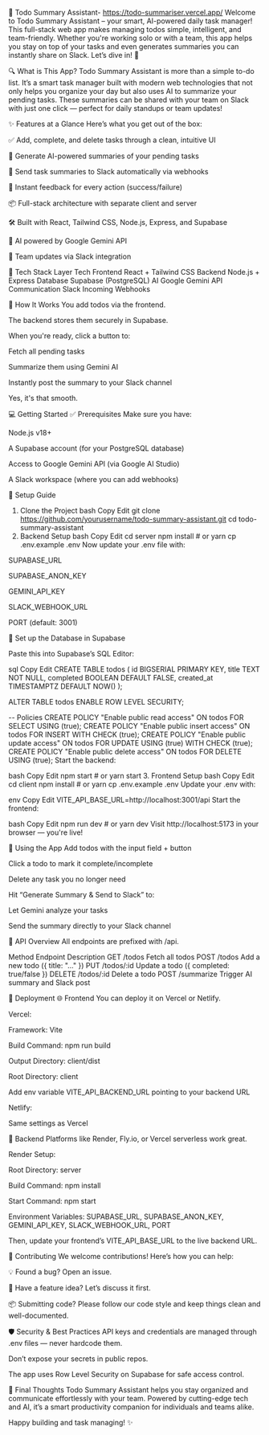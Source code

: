 📝 Todo Summary Assistant- https://todo-summariser.vercel.app/
Welcome to Todo Summary Assistant – your smart, AI-powered daily task manager! This full-stack web app makes managing todos simple, intelligent, and team-friendly. Whether you're working solo or with a team, this app helps you stay on top of your tasks and even generates summaries you can instantly share on Slack. Let’s dive in! 🚀

🔍 What is This App?
Todo Summary Assistant is more than a simple to-do list. It’s a smart task manager built with modern web technologies that not only helps you organize your day but also uses AI to summarize your pending tasks. These summaries can be shared with your team on Slack with just one click — perfect for daily standups or team updates!

✨ Features at a Glance
Here’s what you get out of the box:

✅ Add, complete, and delete tasks through a clean, intuitive UI

🧠 Generate AI-powered summaries of your pending tasks

📩 Send task summaries to Slack automatically via webhooks

🎯 Instant feedback for every action (success/failure)

📦 Full-stack architecture with separate client and server

🛠️ Built with React, Tailwind CSS, Node.js, Express, and Supabase

🧠 AI powered by Google Gemini API

💬 Team updates via Slack integration

🧱 Tech Stack
Layer	Tech
Frontend	React + Tailwind CSS
Backend	Node.js + Express
Database	Supabase (PostgreSQL)
AI	Google Gemini API
Communication	Slack Incoming Webhooks

🚦 How It Works
You add todos via the frontend.

The backend stores them securely in Supabase.

When you're ready, click a button to:

Fetch all pending tasks

Summarize them using Gemini AI

Instantly post the summary to your Slack channel

Yes, it's that smooth.

💻 Getting Started
✅ Prerequisites
Make sure you have:

Node.js v18+

A Supabase account (for your PostgreSQL database)

Access to Google Gemini API (via Google AI Studio)

A Slack workspace (where you can add webhooks)

🚀 Setup Guide
1. Clone the Project
bash
Copy
Edit
git clone https://github.com/yourusername/todo-summary-assistant.git
cd todo-summary-assistant
2. Backend Setup
bash
Copy
Edit
cd server
npm install  # or yarn
cp .env.example .env
Now update your .env file with:

SUPABASE_URL

SUPABASE_ANON_KEY

GEMINI_API_KEY

SLACK_WEBHOOK_URL

PORT (default: 3001)

🔧 Set up the Database in Supabase

Paste this into Supabase’s SQL Editor:

sql
Copy
Edit
CREATE TABLE todos (
  id BIGSERIAL PRIMARY KEY,
  title TEXT NOT NULL,
  completed BOOLEAN DEFAULT FALSE,
  created_at TIMESTAMPTZ DEFAULT NOW()
);

ALTER TABLE todos ENABLE ROW LEVEL SECURITY;

-- Policies
CREATE POLICY "Enable public read access" ON todos FOR SELECT USING (true);
CREATE POLICY "Enable public insert access" ON todos FOR INSERT WITH CHECK (true);
CREATE POLICY "Enable public update access" ON todos FOR UPDATE USING (true) WITH CHECK (true);
CREATE POLICY "Enable public delete access" ON todos FOR DELETE USING (true);
Start the backend:

bash
Copy
Edit
npm start  # or yarn start
3. Frontend Setup
bash
Copy
Edit
cd client
npm install  # or yarn
cp .env.example .env
Update your .env with:

env
Copy
Edit
VITE_API_BASE_URL=http://localhost:3001/api
Start the frontend:

bash
Copy
Edit
npm run dev  # or yarn dev
Visit http://localhost:5173 in your browser — you're live!

🧪 Using the App
Add todos with the input field + button

Click a todo to mark it complete/incomplete

Delete any task you no longer need

Hit “Generate Summary & Send to Slack” to:

Let Gemini analyze your tasks

Send the summary directly to your Slack channel

📡 API Overview
All endpoints are prefixed with /api.

Method	Endpoint	Description
GET	/todos	Fetch all todos
POST	/todos	Add a new todo ({ title: "..." })
PUT	/todos/:id	Update a todo ({ completed: true/false })
DELETE	/todos/:id	Delete a todo
POST	/summarize	Trigger AI summary and Slack post

🚢 Deployment
🌐 Frontend
You can deploy it on Vercel or Netlify.

Vercel:

Framework: Vite

Build Command: npm run build

Output Directory: client/dist

Root Directory: client

Add env variable VITE_API_BACKEND_URL pointing to your backend URL

Netlify:

Same settings as Vercel

🔧 Backend
Platforms like Render, Fly.io, or Vercel serverless work great.

Render Setup:

Root Directory: server

Build Command: npm install

Start Command: npm start

Environment Variables: SUPABASE_URL, SUPABASE_ANON_KEY, GEMINI_API_KEY, SLACK_WEBHOOK_URL, PORT

Then, update your frontend’s VITE_API_BASE_URL to the live backend URL.

🤝 Contributing
We welcome contributions! Here’s how you can help:

💡 Found a bug? Open an issue.

🚀 Have a feature idea? Let’s discuss it first.

📦 Submitting code? Please follow our code style and keep things clean and well-documented.

🛡️ Security & Best Practices
API keys and credentials are managed through .env files — never hardcode them.

Don’t expose your secrets in public repos.

The app uses Row Level Security on Supabase for safe access control.

💬 Final Thoughts
Todo Summary Assistant helps you stay organized and communicate effortlessly with your team. Powered by cutting-edge tech and AI, it’s a smart productivity companion for individuals and teams alike.

Happy building and task managing! ✨
